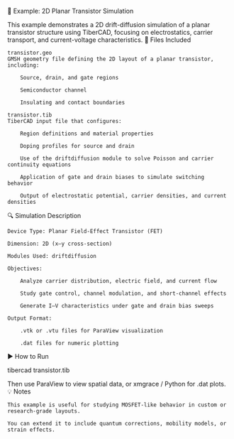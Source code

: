 📄 Example: 2D Planar Transistor Simulation

This example demonstrates a 2D drift-diffusion simulation of a planar transistor structure using TiberCAD, focusing on electrostatics, carrier transport, and current-voltage characteristics.
🧪 Files Included

    transistor.geo
    GMSH geometry file defining the 2D layout of a planar transistor, including:

        Source, drain, and gate regions

        Semiconductor channel

        Insulating and contact boundaries

    transistor.tib
    TiberCAD input file that configures:

        Region definitions and material properties

        Doping profiles for source and drain

        Use of the driftdiffusion module to solve Poisson and carrier continuity equations

        Application of gate and drain biases to simulate switching behavior

        Output of electrostatic potential, carrier densities, and current densities

🔍 Simulation Description

    Device Type: Planar Field-Effect Transistor (FET)

    Dimension: 2D (x–y cross-section)

    Modules Used: driftdiffusion

    Objectives:

        Analyze carrier distribution, electric field, and current flow

        Study gate control, channel modulation, and short-channel effects

        Generate I–V characteristics under gate and drain bias sweeps

    Output Format:

        .vtk or .vtu files for ParaView visualization

        .dat files for numeric plotting

▶️ How to Run

tibercad transistor.tib

Then use ParaView to view spatial data, or xmgrace / Python for .dat plots.
💡 Notes

    This example is useful for studying MOSFET-like behavior in custom or research-grade layouts.

    You can extend it to include quantum corrections, mobility models, or strain effects.
